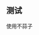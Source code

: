 ## 测试
使用不蒜子

<!-- ##{"script":"<span id="busuanzi_container_site_pv">本文章总访问量<span id="busuanzi_value_site_pv"></span>次</span>"}## -->